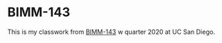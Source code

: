 # BIMM-143

This is my classwork from [BIMM-143](https://bioboot.github.io/bimm143_S18/) w quarter 2020 at UC San Diego.

